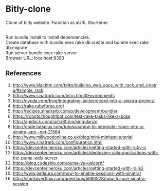 # Bitly-clone
Clone of bitly website. Function as aURL Shortener.<br/><br/>

Run bundle install to install dependencies.<br/>
Create database with bundle exec rake db:create and bundle exec rake db:migrate<br/>
Run server bundle exec rake server<br/>
Browser URL: localhost:9393<br/>

## References
1. http://www.blacktm.com/talks/building_web_apps_with_rack_and_sinatra/#simple_rack
2. http://www.sinatrarb.com/intro.html#Environments
3. http://nycda.com/blog/integrating-activerecord-into-a-sinatra-project/
4. http://rake.rubyforge.org/
5. http://recipes.sinatrarb.com/p/development/bundler
6. https://robots.thoughtbot.com/test-rake-tasks-like-a-boss
7. http://apidock.com/rails/String/singularize
8. http://code.tutsplus.com/tutorials/how-to-integrate-rspec-into-a-sinatra-app--net-21564
9. http://www.millwoodonline.co.uk/blog/mini-minitest-tutorial
10. http://www.sinatrarb.com/configuration.html
11. https://devcenter.heroku.com/articles/getting-started-with-ruby-o
12. https://devcenter.heroku.com/articles/deploying-rails-applications-with-the-puma-web-server
13. https://blog.codeship.com/puma-vs-unicorn/
14. https://devcenter.heroku.com/articles/getting-started-with-rails3
15. http://www.getlaura.com/how-to-enable-sessions-with-sinatra/
16. http://stackoverflow.com/questions/5693528/how-to-use-sinatra-session
